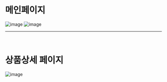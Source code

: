 # 메인페이지
![image](https://user-images.githubusercontent.com/91021293/168989883-59834f47-6a5b-4a21-8a90-bd5fcff2e5de.png)
![image](https://user-images.githubusercontent.com/91021293/168992021-ba49d3db-4eea-4d94-a9dc-28eb6629b55d.png)
<hr/>
<br/>





# 상품상세 페이지

![image](https://user-images.githubusercontent.com/91021293/168990112-963c2f82-4ac4-43cb-a3a1-18d2aed94250.png)


